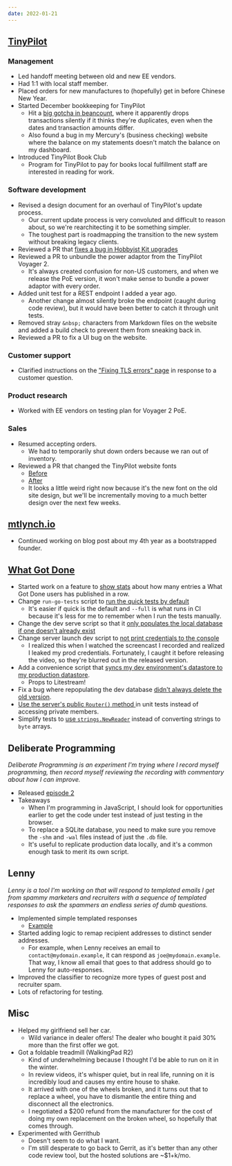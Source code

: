 ```yaml
---
date: 2022-01-21
---
```


## [TinyPilot](https://tinypilotkvm.com)

### Management

- Led handoff meeting between old and new EE vendors.
- Had 1:1 with local staff member.
- Placed orders for new manufactures to (hopefully) get in before Chinese New Year.
- Started December bookkeeping for TinyPilot
  - Hit a [big gotcha in beancount](https://github.com/beancount/beancount/issues/696), where it apparently drops transactions silently if it thinks they're duplicates, even when the dates and transaction amounts differ.
  - Also found a bug in my Mercury's (business checking) website where the balance on my statements doesn't match the balance on my dashboard.
- Introduced TinyPilot Book Club
  - Program for TinyPilot to pay for books local fulfillment staff are interested in reading for work.

### Software development

- Revised a design document for an overhaul of TinyPilot's update process.
  - Our current update process is very convoluted and difficult to reason about, so we're rearchitecting it to be something simpler.
  - The toughest part is roadmapping the transition to the new system without breaking legacy clients.
- Reviewed a PR that [fixes a bug in Hobbyist Kit upgrades](https://github.com/tiny-pilot/ansible-role-tinypilot/issues/174)
- Reviewed a PR to unbundle the power adaptor from the TinyPilot Voyager 2.
  - It's always created confusion for non-US customers, and when we release the PoE version, it won't make sense to bundle a power adaptor with every order.
- Added unit test for a REST endpoint I added a year ago.
  - Another change almost silently broke the endpoint (caught during code review), but it would have been better to catch it through unit tests.
- Removed stray `&nbsp;` characters from Markdown files on the website and added a build check to prevent them from sneaking back in.
- Reviewed a PR to fix a UI bug on the website.

### Customer support

- Clarified instructions on the ["Fixing TLS errors" page](https://tinypilotkvm.com/faq/fix-browser-privacy-errors) in response to a customer question.

### Product research

- Worked with EE vendors on testing plan for Voyager 2 PoE.

### Sales

- Resumed accepting orders.
  - We had to temporarily shut down orders because we ran out of inventory.
- Reviewed a PR that changed the TinyPilot website fonts
  - [Before](/2021-09-24/BpLn.webp)
  - [After](BpLn.webp)
  - It looks a little weird right now because it's the new font on the old site design, but we'll be incrementally moving to a much better design over the next few weeks.

## [mtlynch.io](https://mtlynch.io)

- Continued working on blog post about my 4th year as a bootstrapped founder.

## [What Got Done](https://whatgotdone.com)

- Started work on a feature to [show stats](https://github.com/mtlynch/whatgotdone/pull/757) about how many entries a What Got Done users has published in a row.
- Change `run-go-tests` script to [run the quick tests by default](https://github.com/mtlynch/whatgotdone/pull/758)
  - It's easier if quick is the default and `--full` is what runs in CI because it's less for me to remember when I run the tests manually.
- Change the dev serve script so that it [only populates the local database if one doesn't already exist](https://github.com/mtlynch/whatgotdone/pull/759)
- Change server launch dev script to [not print credentials to the console](https://github.com/mtlynch/whatgotdone/pull/762)
  - I realized this when I watched the screencast I recorded and realized I leaked my prod credentials. Fortunately, I caught it before releasing the video, so they're blurred out in the released version.
- Add a convenience script that [syncs my dev environment's datastore to my production datastore](https://github.com/mtlynch/whatgotdone/pull/760).
  - Props to Litestream!
- Fix a bug where repopulating the dev database [didn't always delete the old version](https://github.com/mtlynch/whatgotdone/pull/761).
- [Use the server's public `Router()` method ](https://github.com/mtlynch/whatgotdone/pull/764) in unit tests instead of accessing private members.
- Simplify tests to [use `strings.NewReader`](https://github.com/mtlynch/whatgotdone/pull/763) instead of converting strings to `byte` arrays.

## Deliberate Programming

_Deliberate Programming is an experiment I'm trying where I record myself programming, then record myself reviewing the recording with commentary about how I can improve._

- Released [episode 2](https://www.youtube.com/watch?v=_XuJaHJGgrc)
- Takeaways
  - When I'm programming in JavaScript, I should look for opportunities earlier to get the code under test instead of just testing in the browser.
  - To replace a SQLite database, you need to make sure you remove the `-shm` and `-wal` files instead of just the `.db` file.
  - It's useful to replicate production data locally, and it's a common enough task to merit its own script.

## Lenny

_Lenny is a tool I'm working on that will respond to templated emails I get from spammy marketers and recruiters with a sequence of templated responses to ask the spammers an endless series of dumb questions._

- Implemented simple templated responses
  - [Example](/2021-09-10/BpLn.webp)
- Started adding logic to remap recipient addresses to distinct sender addresses.
  - For example, when Lenny receives an email to `contact@mydomain.example`, it can respond as `joe@mydomain.example`. That way, I know all email that goes to that address should go to Lenny for auto-responses.
- Improved the classifier to recognize more types of guest post and recruiter spam.
- Lots of refactoring for testing.

## Misc

- Helped my girlfriend sell her car.
  - Wild variance in dealer offers! The dealer who bought it paid 30% more than the first offer we got.
- Got a foldable treadmill (WalkingPad R2)
  - Kind of underwhelming because I thought I'd be able to run on it in the winter.
  - In review videos, it's whisper quiet, but in real life, running on it is incredibly loud and causes my entire house to shake.
  - It arrived with one of the wheels broken, and it turns out that to replace a wheel, you have to dismantle the entire thing and disconnect all the electronics.
  - I negotiated a $200 refund from the manufacturer for the cost of doing my own replacement on the broken wheel, so hopefully that comes through.
- Experimented with Gerrithub
  - Doesn't seem to do what I want.
  - I'm still desperate to go back to Gerrit, as it's better than any other code review tool, but the hosted solutions are ~$1+k/mo.
